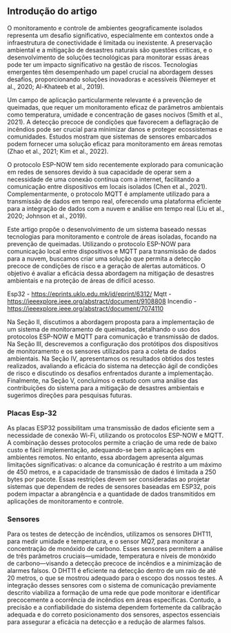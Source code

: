 ## Introdução do artigo
O monitoramento e controle de ambientes geograficamente isolados representa um desafio significativo, especialmente em contextos onde a infraestrutura de conectividade é limitada ou inexistente. A preservação ambiental e a mitigação de desastres naturais são questões críticas, e o desenvolvimento de soluções tecnológicas para monitorar essas áreas pode ter um impacto significativo na gestão de riscos. Tecnologias emergentes têm desempenhado um papel crucial na abordagem desses desafios, proporcionando soluções inovadoras e acessíveis (Niemeyer et al., 2020; Al-Khateeb et al., 2019).

Um campo de aplicação particularmente relevante é a prevenção de queimadas, que requer um monitoramento eficaz de parâmetros ambientais como temperatura, umidade e concentração de gases nocivos (Smith et al., 2021). A detecção precoce de condições que favorecem a deflagração de incêndios pode ser crucial para minimizar danos e proteger ecossistemas e comunidades. Estudos mostram que sistemas de sensores embarcados podem fornecer uma solução eficaz para monitoramento em áreas remotas (Zhao et al., 2021; Kim et al., 2022).

O protocolo ESP-NOW tem sido recentemente explorado para comunicação em redes de sensores devido à sua capacidade de operar sem a necessidade de uma conexão contínua com a internet, facilitando a comunicação entre dispositivos em locais isolados (Chen et al., 2021). Complementarmente, o protocolo MQTT é amplamente utilizado para a transmissão de dados em tempo real, oferecendo uma plataforma eficiente para a integração de dados com a nuvem e análise em tempo real (Liu et al., 2020; Johnson et al., 2019).

Este artigo propõe o desenvolvimento de um sistema baseado nessas tecnologias para monitoramento e controle de áreas isoladas, focando na prevenção de queimadas. Utilizando o protocolo ESP-NOW para comunicação local entre dispositivos e MQTT para transmissão de dados para a nuvem, buscamos criar uma solução que permita a detecção precoce de condições de risco e a geração de alertas automáticos. O objetivo é avaliar a eficácia dessa abordagem na mitigação de desastres ambientais e na proteção de áreas de difícil acesso.

Esp32 - https://eprints.uklo.edu.mk/id/eprint/6312/ 
Mqtt - https://ieeexplore.ieee.org/abstract/document/9108808 
Incendio - https://ieeexplore.ieee.org/abstract/document/7074110 

Na Seção II, discutimos a abordagem proposta para a implementação de um sistema de monitoramento de queimadas, detalhando o uso dos protocolos ESP-NOW e MQTT para comunicação e transmissão de dados. Na Seção III, descrevemos a configuração dos protótipos dos dispositivos de monitoramento e os sensores utilizados para a coleta de dados ambientais. Na Seção IV, apresentamos os resultados obtidos dos testes realizados, avaliando a eficácia do sistema na detecção ágil de condições de risco e discutindo os desafios enfrentados durante a implementação. Finalmente, na Seção V, concluímos o estudo com uma análise das contribuições do sistema para a mitigação de desastres ambientais e sugerimos direções para pesquisas futuras.

### Placas Esp-32

As placas ESP32 possibilitam uma transmissão de dados eficiente sem a necessidade de conexão Wi-Fi, utilizando os protocolos ESP-NOW e MQTT. A combinação desses protocolos permite a criação de uma rede de baixo custo e fácil implementação, adequando-se bem a aplicações em ambientes remotos. No entanto, essa abordagem apresenta algumas limitações significativas: o alcance da comunicação é restrito a um máximo de 450 metros, e a capacidade de transmissão de dados é limitada a 250 bytes por pacote. Essas restrições devem ser consideradas ao projetar sistemas que dependem de redes de sensores baseadas em ESP32, pois podem impactar a abrangência e a quantidade de dados transmitidos em aplicações de monitoramento e controle. 

### Sensores

Para os testes de detecção de incêndios, utilizamos os sensores DHT11, para medir umidade e temperatura, e o sensor MQ7, para monitorar a concentração de monóxido de carbono. Esses sensores permitem a análise de três parâmetros cruciais—umidade, temperatura e níveis de monóxido de carbono—visando a detecção precoce de incêndios e a minimização de alarmes falsos. O DHT11 é eficiente na detecção dentro de um raio de até 20 metros, o que se mostrou adequado para o escopo dos nossos testes. A integração desses sensores com o sistema de comunicação previamente descrito viabiliza a formação de uma rede que pode monitorar e identificar precocemente a ocorrência de incêndios em áreas específicas. Contudo, a precisão e a confiabilidade do sistema dependem fortemente da calibração adequada e do correto posicionamento dos sensores, aspectos essenciais para assegurar a eficácia na detecção e a redução de alarmes falsos. 
